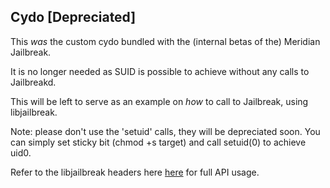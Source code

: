 ## Cydo [Depreciated]

This *was* the custom cydo bundled with the (internal betas of the) Meridian Jailbreak.

It is no longer needed as SUID is possible to achieve without any calls to Jailbreakd.

This will be left to serve as an example on *how* to call to Jailbreak, using libjailbreak.

Note: please don't use the 'setuid' calls, they will be depreciated soon. You can simply set sticky bit (chmod +s target) and call setuid(0) to achieve uid0.

Refer to the libjailbreak headers here [here](https://github.com/MidnightTeam/libjailbreak/blob/master/libjailbreak.h) for full API usage.
